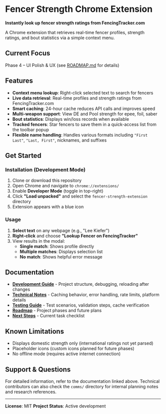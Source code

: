 # Fencer Strength Chrome Extension

**Instantly look up fencer strength ratings from FencingTracker.com**

A Chrome extension that retrieves real-time fencer profiles, strength
ratings, and bout statistics via a simple context menu.

## Current Focus

Phase 4 – UI Polish & UX (see [ROADMAP.md](ROADMAP.md) for details)

## Features

- **Context menu lookup**: Right-click selected text to search for fencers
- **Live data retrieval**: Real-time profiles and strength ratings from
  FencingTracker.com
- **Smart caching**: 24-hour cache reduces API calls and improves speed
- **Multi-weapon support**: View DE and Pool strength for epee, foil, saber
- **Bout statistics**: Displays win/loss records when available
- **Tracked fencers**: Star fencers to save them in a quick-access list from the toolbar popup
- **Flexible name handling**: Handles various formats including
  `"First Last"`, `"Last, First"`, nicknames, and suffixes

## Get Started

### Installation (Development Mode)

1. Clone or download this repository
2. Open Chrome and navigate to `chrome://extensions/`
3. Enable **Developer Mode** (toggle in top-right)
4. Click **"Load unpacked"** and select the `fencer-strength-extension`
   directory
5. Extension appears with a blue icon

### Usage

1. **Select text** on any webpage (e.g., "Lee Kiefer")
2. **Right-click** and choose **"Lookup Fencer on FencingTracker"**
3. View results in the modal:
   - **Single match**: Shows profile directly
   - **Multiple matches**: Displays selection list
   - **No match**: Shows helpful error message

## Documentation

- **[Development Guide](docs/development.md)** - Project structure, debugging,
  reloading after changes
- **[Technical Notes](docs/technical-notes.md)** - Caching behavior, error
  handling, rate limits, platform details
- **[Testing Guide](docs/testing-guide.md)** - Test scenarios, validation
  steps, cache verification
- **[Roadmap](ROADMAP.md)** - Project phases and future plans
- **[Next Steps](NEXT_STEPS.md)** - Current task checklist

## Known Limitations

- Displays domestic strength only (international ratings not yet parsed)
- Placeholder icons (custom icons planned for future phases)
- No offline mode (requires active internet connection)

## Support & Questions

For detailed information, refer to the documentation linked above. Technical
contributors can also check the `comms/` directory for internal planning notes
and research references.

---

**License**: MIT
**Project Status**: Active development

